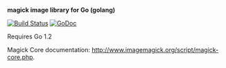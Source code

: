 **magick image library for Go (golang)**

[![Build Status](https://travis-ci.org/mantyr/golang-magick.svg)](https://travis-ci.org/mantyr/golang-magick) [![GoDoc](https://godoc.org/github.com/mantyr/golang-magick?status.png)](http://godoc.org/github.com/mantyr/golang-magick)

Requires Go 1.2 

Magick Core documentation: http://www.imagemagick.org/script/magick-core.php.
